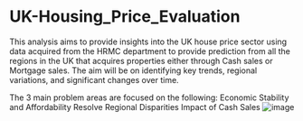 # UK-Housing_Price_Evaluation

This analysis aims to provide insights into the UK house price sector using data acquired from the HRMC department to provide prediction from all the regions in the UK that acquires properties either through Cash sales or Mortgage sales. The aim will be on identifying key trends, regional variations, and significant changes over time.

The 3 main problem areas are focused on the following:
Economic Stability and Affordability
Resolve Regional Disparities
Impact of Cash Sales
![image](https://github.com/elohoma/UK-Housing_Price_Evaluation/assets/165058541/4059c54d-0a0c-43fe-8229-97a1b4a7700e)
